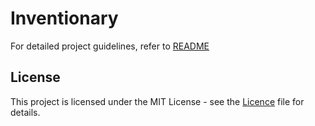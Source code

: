 
# Inventionary

For detailed project guidelines, refer to [README](./capstone_project/README.md)


## License

This project is licensed under the MIT License - see the [Licence](./LICENSE.md) file for details.

